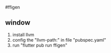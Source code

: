 #ffigen
## window
1. install llvm
2. config the "llvm-path:" in file "pubspec.yaml"
3. run "flutter pub run ffigen"